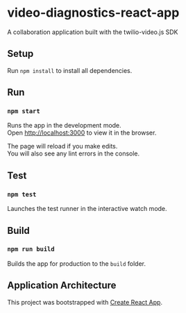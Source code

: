 # video-diagnostics-react-app
A collaboration application built with the twilio-video.js SDK

## Setup
Run `npm install` to install all dependencies.  

## Run
### `npm start`
Runs the app in the development mode.<br />
Open [http://localhost:3000](http://localhost:3000) to view it in the browser.

The page will reload if you make edits.<br />
You will also see any lint errors in the console.

## Test
### `npm test`

Launches the test runner in the interactive watch mode.

## Build
### `npm run build`

Builds the app for production to the `build` folder.

## Application Architecture
This project was bootstrapped with [Create React App](https://github.com/facebook/create-react-app).
